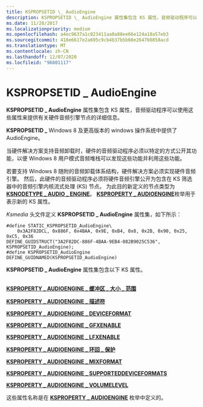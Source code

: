 ```yaml
---
title: KSPROPSETID \_ AudioEngine
description: KSPROPSETID \_ AudioEngine 属性集包含 KS 属性，音频驱动程序可以使用这些属性来提供有关硬件音频引擎节点的详细信息。
ms.date: 11/28/2017
ms.localizationpriority: medium
ms.openlocfilehash: a4ec9637a1c823411aa0a88ee66e124a18a57eb3
ms.sourcegitcommit: 418e6617e2a695c9cb4b37b5b60e264760858acd
ms.translationtype: MT
ms.contentlocale: zh-CN
ms.lasthandoff: 12/07/2020
ms.locfileid: "96801117"
---
```

# <a name="kspropsetid_audioengine"></a>KSPROPSETID \_ AudioEngine


**KSPROPSETID \_ AudioEngine** 属性集包含 KS 属性，音频驱动程序可以使用这些属性来提供有关硬件音频引擎节点的详细信息。

**KSPROPSETID \_** Windows 8 及更高版本的 windows 操作系统中提供了 AudioEngine。

当硬件解决方案支持音频卸载时，硬件的音频驱动程序必须以特定的方式公开其功能，以便 Windows 8 用户模式音频堆栈可以发现这些功能并利用这些功能。

若要支持 Windows 8 随附的音频卸载体系结构，硬件解决方案必须实现硬件音频引擎。 然后，此硬件的音频驱动程序必须将硬件音频引擎公开为包含在 KS 筛选器中的音频引擎内核流式处理 (KS) 节点。 为此目的新定义的节点类型为 [**KSNODETYPE \_ AUDIO \_ ENGINE**](ksnodetype-audio-engine.md)。 [**KSPROPERTY \_ AUDIOENGINE**](ksproperty-audioengine.md)枚举用于表示新的 KS 属性。

*Ksmedia* 头文件定义 **KSPROPSETID \_ AudioEngine** 属性集，如下所示：

``` syntax
#define STATIC_KSPROPSETID_AudioEngine\
    0x3A2F82DCL, 0x886F, 0x4BAA, 0x9E, 0xB4, 0x8, 0x2B, 0x90, 0x25, 0xC5, 0x36
DEFINE_GUIDSTRUCT("3A2F82DC-886F-4BAA-9EB4-082B9025C536", KSPROPSETID_AudioEngine);
#define KSPROPSETID_AudioEngine DEFINE_GUIDNAMED(KSPROPSETID_AudioEngine)
```

**KSPROPSETID \_ AudioEngine** 属性集包含以下 KS 属性。

## <span id="wdk_kspropsetid_audioengine"></span><span id="WDK_KSPROPSETID_AUDIOENGINE"></span>


[**KSPROPERTY \_ AUDIOENGINE \_ 缓冲区 \_ 大小 \_ 范围**](ksproperty-audioengine-buffer-size-limits.md)

[**KSPROPERTY \_ AUDIOENGINE \_ 描述符**](ksproperty-audioengine-descriptor.md)

[**KSPROPERTY \_ AUDIOENGINE \_ DEVICEFORMAT**](ksproperty-audioengine-deviceformat.md)

[**KSPROPERTY \_ AUDIOENGINE \_ GFXENABLE**](ksproperty-audioengine-gfx-enable.md)

[**KSPROPERTY \_ AUDIOENGINE \_ LFXENABLE**](ksproperty-audioengine-lfx-enable.md)

[**KSPROPERTY \_ AUDIOENGINE \_ 环回 \_ 保护**](ksproperty-audioengine-loopback-protection.md)

[**KSPROPERTY \_ AUDIOENGINE \_ MIXFORMAT**](ksproperty-audioengine-mixformat.md)

[**KSPROPERTY \_ AUDIOENGINE \_ SUPPORTEDDEVICEFORMATS**](ksproperty-audioengine-supporteddeviceformats.md)

[**KSPROPERTY \_ AUDIOENGINE \_ VOLUMELEVEL**](ksproperty-audioengine-volumelevel.md)

这些属性名称是在 [**KSPROPERTY \_ AUDIOENGINE**](ksproperty-audioengine.md) 枚举中定义的。

 

 





